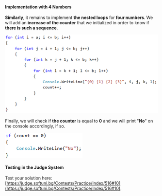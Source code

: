 #### Implementation with 4 Numbers

**Similarly**, it remains to implement **the nested loops** for **four numbers**. We will add an **increase of the counter** that we initialized in order to know if **there is such a sequence**.

![](/assets/chapter-8-1-images/11.Increasing-4-numbers-03.png)

Finally, we will check if **the counter** is equal to **0** and we will print "**No**" on the console accordingly, if so.

![](/assets/chapter-8-1-images/11.Increasing-4-numbers-04.png)

#### Testing in the Judge System

Test your solution here: [https://judge.softuni.bg/Contests/Practice/Index/516#10](https://judge.softuni.bg/Contests/Practice/Index/516#10).
